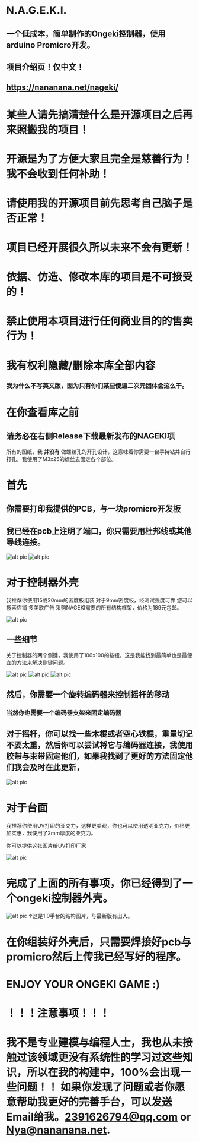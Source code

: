 
# N.A.G.E.K.I.

## 一个低成本，简单制作的Ongeki控制器，使用arduino Promicro开发。
## 项目介绍页！仅中文！
## https://nananana.net/nageki/


# 某些人请先搞清楚什么是开源项目之后再来照搬我的项目！
# 开源是为了方便大家且完全是慈善行为！我不会收到任何补助！
# 请使用我的开源项目前先思考自己脑子是否正常！
# 项目已经开展很久所以未来不会有更新！
# 依据、仿造、修改本库的项目是不可接受的！
# 禁止使用本项目进行任何商业目的的售卖行为！
# 我有权利隐藏/删除本库全部内容
### 我为什么不写英文版，因为只有你们某些傻逼二次元团体会这么干。


# 在你查看库之前
## 请务必在右侧Release下载最新发布的NAGEKI项

所有的图纸，我 __并没有__ 做螺丝孔的开孔设计，这意味着你需要一台手持钻并自行打孔，我使用了M3x25的螺丝去固定各个部位。


# 首先
## 你需要打印我提供的PCB，与一块promicro开发板

## 我已经在pcb上注明了端口，你只需要用杜邦线或其他导线连接。

![alt pic](https://github.com/Nana0Nana/NAGEKI/blob/main/pic/PCB%202.0%20B.png?raw=true)
![alt pic](https://github.com/Nana0Nana/NAGEKI/blob/main/pic/PCB%202.0.png?raw=true)



# 对于控制器外壳

我推荐你使用15或20mm的密度板组装
对于9mm密度板，经测试强度可靠
您可以搜索店铺 多美歌广告 采购NAGEKI需要的所有结构框架，价格为189元包邮。

![alt pic](https://github.com/Nana0Nana/NAGEKI/blob/main/pic/main.png?raw=true)

## 一些细节

关于控制器的两个侧键，我使用了100x100的按钮，这是我能找到最简单也是最便宜的方法来解决侧键问题。

![alt pic](https://github.com/Nana0Nana/N.A.G.E.K.I./blob/main/pic/IMG_8376.PNG?raw=true)
![alt pic](https://github.com/Nana0Nana/N.A.G.E.K.I./blob/main/pic/IMG_8377.PNG?raw=true)
![alt pic](https://github.com/Nana0Nana/N.A.G.E.K.I./blob/main/pic/IMG_8378.PNG?raw=true)

## 然后，你需要一个旋转编码器来控制摇杆的移动
### 当然你也需要一个编码器支架来固定编码器

## 对于摇杆，你可以找一些木棍或者空心铁棍，重量切记不要太重，然后你可以尝试将它与编码器连接，我使用胶带与束带固定他们，如果我找到了更好的方法固定他们我会及时在此更新，

![alt pic](https://github.com/Nana0Nana/N.A.G.E.K.I./blob/main/pic/IMG_8379.PNG?raw=true)

# 对于台面

我推荐你使用UV打印的亚克力，这样更美观，你也可以使用透明亚克力，价格更加实惠，我使用了2mm厚度的亚克力。

你可以提供这张图片给UV打印厂家

![alt pic](https://github.com/Nana0Nana/NAGEKI/blob/main/skin/NAGEKI%202.1%20UV%20BRIGHT%202.png?raw=true)


# 完成了上面的所有事项，你已经得到了一个ongeki控制器外壳。


![alt pic](https://github.com/Nana0Nana/N.A.G.E.K.I./blob/main/pic/IMG_8332.JPG?raw=true)
↑这是1.0手台的结构图片，与最新版有出入。


# 在你组装好外壳后，只需要焊接好pcb与promicro然后上传我已经写好的程序。

# ENJOY YOUR ONGEKI GAME :)

# ！！！注意事项！！！
# 我不是专业建模与编程人士，我也从未接触过该领域更没有系统性的学习过这些知识，所以在我的构建中，100%会出现一些问题！！ 如果你发现了问题或者你愿意帮助我更好的完善手台，可以发送Email给我。2391626794@qq.com  or  Nya@nananana.net.
